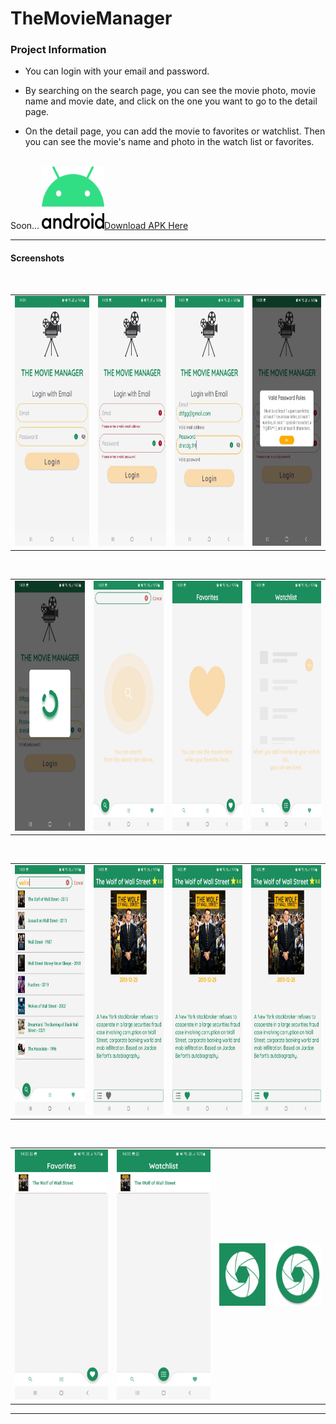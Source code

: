 # TheMovieManager

### Project Information

- You can login with your email and password.

- By searching on the search page, you can see the movie photo, movie name and movie date, and click on the one you want to go to the detail page.

- On the detail page, you can add the movie to favorites or watchlist. Then you can see the movie's name and photo in the watch list or favorites.
<br />
Soon... <img src="Android_logo.png" width="100" height="100"><a id="raw-url" href="https://raw.githubusercontent.com/SefaKoyuncu/TheMovieManager/master/themoviemanager.apk">Download APK Here</a>

------------
#### Screenshots
 <br />
<table>
  <tr>
    <td><img src="login1.jpeg" width="216" height="400"></td>
    <td><img src="login2.jpeg" width="200" height="400"></td>
    <td><img src="login3.jpeg" width="200" height="400"></td>
      <td><img src="login4.jpeg" width="200" height="400"></td>
  </tr>
 </table>
 
 <br />

<table>
  <tr>
  <td><img src="loading.jpeg" width="200" height="400"></td>
    <td><img src="search.jpeg" width="200" height="400"></td>
    <td><img src="favorites.jpeg" width="200" height="400"></td>
    <td><img src="watchlist.jpeg" width="200" height="400"></td>
  </tr>
 </table>
 
 <br />

<table>
 
  <tr>
    <td><img src="search2.jpeg" width="200" height="400"></td>
    <td><img src="details.jpeg" width="200" height="400"></td>
    <td><img src="added fav in details.jpeg" width="200" height="400"></td>
    <td><img src="added fav and wathlist in details.jpeg" width="200" height="400"></td>
  </tr>
 </table>
 
 <br />

<table>
 
  <tr>
    <td><img src="favorites2.jpeg" width="200" height="400"></td>
    <td><img src="watchlist2.jpeg" width="200" height="400"></td>
    <td><img src="icon.png" width="100" height="100"></td>
    <td><img src="icon_round.png" width="100" height="100"></td>
  </tr>
 </table>

------------

